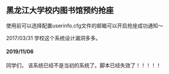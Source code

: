 ## 黑龙江大学校内图书馆预约抢座

使用前可以选择配置userinfo.cfg文件的邮箱可以开启抢座成功通知～

2017/03/31 学校这个系统设计漏洞多多。



#### 2019/11/06 
同学们， 该系统已经不是当初的系统了。脚本已经失效了！！！！！

